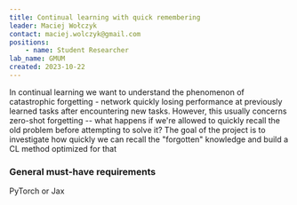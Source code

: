 ```yaml
---
title: Continual learning with quick remembering
leader: Maciej Wołczyk
contact: maciej.wolczyk@gmail.com
positions:
    - name: Student Researcher
lab_name: GMUM
created: 2023-10-22
---
```


In continual learning we want to understand the phenomenon of catastrophic forgetting - network quickly losing performance at previously learned tasks after encountering new tasks. However, this usually concerns zero-shot forgetting -- what happens if we're allowed to quickly recall the old problem before attempting to solve it? The goal of the project is to investigate how quickly we can recall the "forgotten" knowledge and build a CL method optimized for that

### General must-have requirements

PyTorch or Jax
